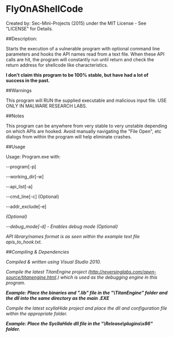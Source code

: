 # FlyOnAShellCode

Created by: Sec-Mini-Projects (2015) under the MIT License - See "LICENSE" for Details. 

##Description:

Starts the execution of a vulnerable program with optional command line parameters and hooks the API names read from a text file.  When these API calls are hit, the program will constantly run until return and check the return address for shellcode like characteristics.

**I don't claim this program to be 100% stable, but have had a lot of success in the past.**

##Warnings

This program will RUN the supplied executable and malicious input file. USE ONLY IN MALWARE RESEARCH LABS.

##Notes

This program can be anywhere from very stable to very unstable depending on which APIs are hooked.
Avoid manually navigating the "File Open", etc dialogs from within the program will help eliminate crashes.

##Usage

Usage: Program.exe with:

--program[-p] <Program full path and name>

--working_dir[-w] <working directory>

--api_list[-a] <API hook list path and name>

--cmd_line[-c] <Command line arguments> (Optional)

--addr_exclude[-e] <address exclude file> (Optional)

--debug_mode[-d] - Enables debug mode (Optional)


API library/names format is as seen within the example text file apis_to_hook.txt.

##Compiling & Dependencies

Compiled & written using Visual Studio 2010.

Compile the latest TitanEngine project (http://reversinglabs.com/open-source/titanengine.html.) which is used as the debugging engine in this program.

**Example: Place the binaries and ".lib" file in the "<root>\TitanEngine\" folder and the dll into the same directory as the main .EXE**

Compile the latest scyllaHide project and place the dll and configuration file within the appropriate folder.

**Example: Place the SycllaHide dll file in the "<root>\Release\plugins\x86\" folder.**
